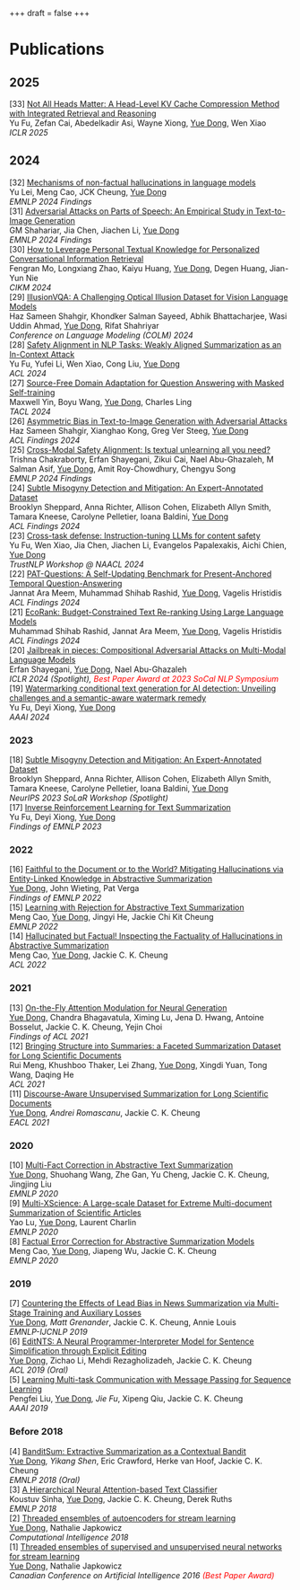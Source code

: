 +++
draft = false
+++

# Publications
## 2025
[33] [Not All Heads Matter: A Head-Level KV Cache Compression Method with Integrated Retrieval and Reasoning](https://arxiv.org/abs/2410.19258)<br>Yu Fu, Zefan Cai, Abedelkadir Asi, Wayne Xiong, <u>Yue Dong</u>, Wen Xiao<br>*ICLR 2025*  

## 2024
[32] [Mechanisms of non-factual hallucinations in language models](https://arxiv.org/abs/2403.18167)<br>Yu Lei, Meng Cao, JCK Cheung, <u>Yue Dong</u><br>*EMNLP 2024 Findings*  
[31] [Adversarial Attacks on Parts of Speech: An Empirical Study in Text-to-Image Generation](https://arxiv.org/abs/2409.15381)<br>GM Shahariar, Jia Chen, Jiachen Li, <u>Yue Dong</u><br>*EMNLP 2024 Findings*  
[30] [How to Leverage Personal Textual Knowledge for Personalized Conversational Information Retrieval](https://dl.acm.org/doi/abs/10.1145/3627673.3679939)<br>Fengran Mo, Longxiang Zhao, Kaiyu Huang, <u>Yue Dong</u>, Degen Huang, Jian-Yun Nie<br>*CIKM 2024*  
[29] [IllusionVQA: A Challenging Optical Illusion Dataset for Vision Language Models](https://arxiv.org/abs/2403.15952)<br>Haz Sameen Shahgir, Khondker Salman Sayeed, Abhik Bhattacharjee, Wasi Uddin Ahmad, <u>Yue Dong</u>, Rifat Shahriyar<br>*Conference on Language Modeling (COLM) 2024*  
[28] [Safety Alignment in NLP Tasks: Weakly Aligned Summarization as an In-Context Attack](https://arxiv.org/abs/2312.06924)<br>Yu Fu, Yufei Li, Wen Xiao, Cong Liu, <u>Yue Dong</u><br>*ACL 2024*  
[27] [Source-Free Domain Adaptation for Question Answering with Masked Self-training](https://arxiv.org/abs/2212.09563)<br>Maxwell Yin, Boyu Wang, <u>Yue Dong</u>, Charles Ling<br>*TACL 2024*  
[26] [Asymmetric Bias in Text-to-Image Generation with Adversarial Attacks](https://arxiv.org/abs/2312.14440)<br>Haz Sameen Shahgir, Xianghao Kong, Greg Ver Steeg, <u>Yue Dong</u><br>*ACL Findings 2024*  
[25] [Cross-Modal Safety Alignment: Is textual unlearning all you need?](https://arxiv.org/abs/2406.02575)<br>Trishna Chakraborty, Erfan Shayegani, Zikui Cai, Nael Abu-Ghazaleh, M Salman Asif, <u>Yue Dong</u>, Amit Roy-Chowdhury, Chengyu Song<br>*EMNLP 2024 Findings*  
[24] [Subtle Misogyny Detection and Mitigation: An Expert-Annotated Dataset](https://arxiv.org/abs/2311.09443)<br>Brooklyn Sheppard, Anna Richter, Allison Cohen, Elizabeth Allyn Smith, Tamara Kneese, Carolyne Pelletier, Ioana Baldini, <u>Yue Dong</u><br>*ACL Findings 2024*  
[23] [Cross-task defense: Instruction-tuning LLMs for content safety](https://arxiv.org/abs/2312.06924)<br>Yu Fu, Wen Xiao, Jia Chen, Jiachen Li, Evangelos Papalexakis, Aichi Chien, <u>Yue Dong</u><br>*TrustNLP Workshop @ NAACL 2024*  
[22] [PAT-Questions: A Self-Updating Benchmark for Present-Anchored Temporal Question-Answering](https://arxiv.org/abs/2402.11034)<br>Jannat Ara Meem, Muhammad Shihab Rashid, <u>Yue Dong</u>, Vagelis Hristidis<br>*ACL Findings 2024*  
[21] [EcoRank: Budget-Constrained Text Re-ranking Using Large Language Models](https://arxiv.org/abs/2402.10866)<br>Muhammad Shihab Rashid, Jannat Ara Meem, <u>Yue Dong</u>, Vagelis Hristidis<br>*ACL Findings 2024*  
[20] [Jailbreak in pieces: Compositional Adversarial Attacks on Multi-Modal Language Models](https://arxiv.org/abs/2401.12345)<br>Erfan Shayegani, <u>Yue Dong</u>, Nael Abu-Ghazaleh<br>*ICLR 2024 (Spotlight), <span style="color:red">Best Paper Award at 2023 SoCal NLP Symposium</span>*  
[19] [Watermarking conditional text generation for AI detection: Unveiling challenges and a semantic-aware watermark remedy](https://arxiv.org/abs/2401.67890)<br>Yu Fu, Deyi Xiong, <u>Yue Dong</u><br>*AAAI 2024*

### 2023
[18] [Subtle Misogyny Detection and Mitigation: An Expert-Annotated Dataset](#)<br>Brooklyn Sheppard, Anna Richter, Allison Cohen, Elizabeth Allyn Smith, Tamara Kneese, Carolyne Pelletier, Ioana Baldini, <u>Yue Dong</u><br>*NeurIPS 2023 SoLaR Workshop (Spotlight)*  
[17] [Inverse Reinforcement Learning for Text Summarization](#)<br>Yu Fu, Deyi Xiong, <u>Yue Dong</u><br>*Findings of EMNLP 2023*


### 2022
[16] [Faithful to the Document or to the World? Mitigating Hallucinations via Entity-Linked Knowledge in Abstractive Summarization](#)<br><u>Yue Dong</u>, John Wieting, Pat Verga<br>*Findings of EMNLP 2022*  
[15] [Learning with Rejection for Abstractive Text Summarization](#)<br>Meng Cao, <u>Yue Dong</u>, Jingyi He, Jackie Chi Kit Cheung<br>*EMNLP 2022*  
[14] [Hallucinated but Factual! Inspecting the Factuality of Hallucinations in Abstractive Summarization](#)<br>Meng Cao, <u>Yue Dong</u>, Jackie C. K. Cheung<br>*ACL 2022*


### 2021
[13] [On-the-Fly Attention Modulation for Neural Generation](#)<br><u>Yue Dong</u>, Chandra Bhagavatula, Ximing Lu, Jena D. Hwang, Antoine Bosselut, Jackie C. K. Cheung, Yejin Choi<br>*Findings of ACL 2021*  
[12] [Bringing Structure into Summaries: a Faceted Summarization Dataset for Long Scientific Documents](#)<br>Rui Meng, Khushboo Thaker, Lei Zhang, <u>Yue Dong</u>, Xingdi Yuan, Tong Wang, Daqing He<br>*ACL 2021*  
[11] [Discourse-Aware Unsupervised Summarization for Long Scientific Documents](#)<br><u>Yue Dong</u>*, Andrei Romascanu*, Jackie C. K. Cheung<br>*EACL 2021*


### 2020
[10] [Multi-Fact Correction in Abstractive Text Summarization](#)<br><u>Yue Dong</u>, Shuohang Wang, Zhe Gan, Yu Cheng, Jackie C. K. Cheung, Jingjing Liu<br>*EMNLP 2020*  
[9] [Multi-XScience: A Large-scale Dataset for Extreme Multi-document Summarization of Scientific Articles](#)<br>Yao Lu, <u>Yue Dong</u>, Laurent Charlin<br>*EMNLP 2020*  
[8] [Factual Error Correction for Abstractive Summarization Models](#)<br>Meng Cao, <u>Yue Dong</u>, Jiapeng Wu, Jackie C. K. Cheung<br>*EMNLP 2020*


### 2019
[7] [Countering the Effects of Lead Bias in News Summarization via Multi-Stage Training and Auxiliary Losses](#)<br><u>Yue Dong</u>*, Matt Grenander*, Jackie C. K. Cheung, Annie Louis<br>*EMNLP-IJCNLP 2019*  
[6] [EditNTS: A Neural Programmer-Interpreter Model for Sentence Simplification through Explicit Editing](#)<br><u>Yue Dong</u>, Zichao Li, Mehdi Rezagholizadeh, Jackie C. K. Cheung<br>*ACL 2019 (Oral)*  
[5] [Learning Multi-task Communication with Message Passing for Sequence Learning](#)<br>Pengfei Liu, <u>Yue Dong</u>*, Jie Fu*, Xipeng Qiu, Jackie C. K. Cheung<br>*AAAI 2019*


### Before 2018
[4] [BanditSum: Extractive Summarization as a Contextual Bandit](#)<br><u>Yue Dong</u>*, Yikang Shen*, Eric Crawford, Herke van Hoof, Jackie C. K. Cheung<br>*EMNLP 2018 (Oral)*  
[3] [A Hierarchical Neural Attention-based Text Classifier](#)<br>Koustuv Sinha, <u>Yue Dong</u>, Jackie C. K. Cheung, Derek Ruths<br>*EMNLP 2018*  
[2] [Threaded ensembles of autoencoders for stream learning](#)<br><u>Yue Dong</u>, Nathalie Japkowicz<br>*Computational Intelligence 2018*  
[1] [Threaded ensembles of supervised and unsupervised neural networks for stream learning](#)<br><u>Yue Dong</u>, Nathalie Japkowicz<br>*Canadian Conference on Artificial Intelligence 2016 <span style="color:red">(Best Paper Award)</span>*


